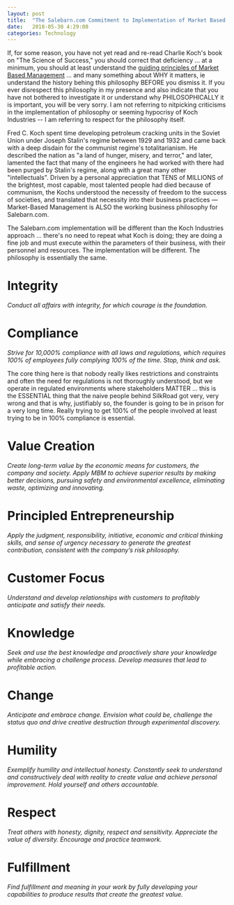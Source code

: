 ```yaml
---
layout: post
title:  "The Salebarn.com Commitment to Implementation of Market Based Management"
date:   2018-05-30 4:29:00
categories: Technology
---
```


If, for some reason, you have not yet read and re-read Charlie Koch's book on "The Science of Success," you should correct that deficiency ... at a minimum, you should at least understand the [guiding principles of Market Based Management](https://www.kochind.com/assets/files/mbm_guiding_principles.pdf) ... and many something about WHY it matters, ie understand the history behing this philosophy BEFORE you dismiss it.  If you ever disrespect this philosophy in my presence and also indicate that you have not bothered to investigate it or understand why PHILOSOPHICALLY it is important, you will be very sorry. I am not referring to nitpicking criticisms in the implementation of philosophy or seeming hypocrisy of Koch Industries -- I am referring to respect for the philosophy itself.

Fred C. Koch spent time developing petroleum cracking units in the Soviet Union under Joseph Stalin's regime between 1929 and 1932 and came back with a deep disdain for the communist regime's totalitarianism. He described the nation as "a land of hunger, misery, and terror," and later, lamented the fact that many of the engineers he had worked with there had been purged by Stalin's regime, along with a great many other "intellectuals". Driven by a personal appreciation that TENS of MILLIONS of the brightest, most capable, most talented people had died because of communism, the Kochs understood the necessity of freedom to the success of societies, and translated that necessity into their business practices — Market-Based Management is ALSO the working business philosophy for Salebarn.com.

The Salebarn.com implementation will be different than the Koch Industries approach ... there's no need to repeat what Koch is doing; they are doing a fine job and must execute within the parameters of their business, with their personnel and resources. The implementation will be different. The philosophy is essentially the same.

#  Integrity

*Conduct all affairs with integrity, for which courage is the foundation.*

#  Compliance

*Strive for 10,000% compliance with all laws and regulations, which requires 100% of employees fully complying 100% of the time. Stop, think and ask.*

The core thing here is that nobody really likes restrictions and constraints and often the need for regulations is not thoroughly understood, but we operate in regulated environments where stakeholders MATTER ... this is the ESSENTIAL thing that the naive people behind SilkRoad got very, very wrong and that is why, justifiably so, the founder is going to be in prison for a very long time. Really trying to get 100% of the people involved at least trying to be in 100% compliance is essential.

#  Value Creation

*Create long-term value by the economic means for customers, the company and society. Apply MBM to achieve superior results by making better decisions, pursuing safety and environmental excellence, eliminating waste, optimizing and innovating.*

#  Principled Entrepreneurship

*Apply the judgment, responsibility, initiative, economic and critical thinking skills, and sense of urgency necessary to generate the greatest contribution, consistent with the company’s risk philosophy.*

#  Customer Focus

*Understand and develop relationships with customers to profitably anticipate and satisfy their needs.*

#  Knowledge

*Seek and use the best knowledge and proactively share your knowledge while embracing a challenge process. Develop measures that lead to profitable action.*

#  Change

*Anticipate and embrace change. Envision what could be, challenge the status quo and drive creative destruction through experimental discovery.*

#  Humility

*Exemplify humility and intellectual honesty. Constantly seek to understand and constructively deal with reality to create value and achieve personal improvement. Hold yourself and others accountable.*

#  Respect

*Treat others with honesty, dignity, respect and sensitivity. Appreciate the value of diversity. Encourage and practice teamwork.*

#  Fulfillment

*Find fulfillment and meaning in your work by fully developing your capabilities to produce results that create the greatest value.*
